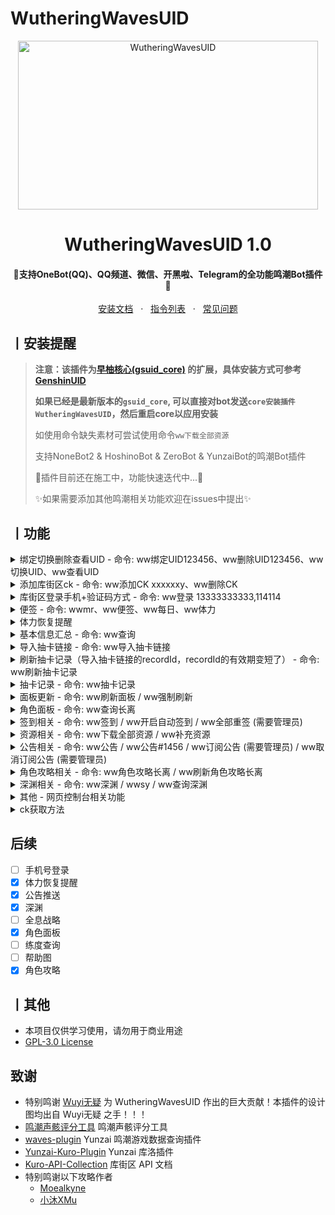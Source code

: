 # WutheringWavesUID

<p align="center">
  <a href="https://github.com/tyql688/WutheringWavesUID"><img src="https://s2.loli.net/2024/08/05/lFN6J5sirhC42by.jpg" width="480" height="270" alt="WutheringWavesUID"></a>
</p>
<h1 align = "center">WutheringWavesUID 1.0</h1>
<h4 align = "center">🚧支持OneBot(QQ)、QQ频道、微信、开黑啦、Telegram的全功能鸣潮Bot插件🚧</h4>
<div align = "center">
        <a href="https://docs.sayu-bot.com/" target="_blank">安装文档</a> &nbsp; · &nbsp;
        <a href="https://docs.sayu-bot.com/PluginsHelp/WutheringWavesUID.html" target="_blank">指令列表</a> &nbsp; · &nbsp;
        <a href="https://docs.sayu-bot.com/常见问题/">常见问题</a>
</div>

## 丨安装提醒

> **注意：该插件为[早柚核心(gsuid_core)](https://github.com/Genshin-bots/gsuid_core)
的扩展，具体安装方式可参考[GenshinUID](https://github.com/KimigaiiWuyi/GenshinUID)**
>
> **如果已经是最新版本的`gsuid_core`, 可以直接对bot发送`core安装插件WutheringWavesUID`，然后重启core以应用安装**
>
>
> 如使用命令缺失素材可尝试使用命令`ww下载全部资源`
>
>
> 支持NoneBot2 & HoshinoBot & ZeroBot & YunzaiBot的鸣潮Bot插件
>
> 🚧插件目前还在施工中，功能快速迭代中...🚧
>
>
> ✨如果需要添加其他鸣潮相关功能欢迎在issues中提出✨

## 丨功能

<details><summary>绑定切换删除查看UID - 命令: ww绑定UID123456、ww删除UID123456、ww切换UID、ww查看UID</summary><p>
还没有图
</p></details>

<details><summary>添加库街区ck - 命令: ww添加CK xxxxxxy、ww删除CK</summary><p>
还没有图
</details>

<details><summary>库街区登录手机+验证码方式 - 命令: ww登录 13333333333,114114</summary><p>
还没有图
</p></details>

<details><summary>便签 - 命令: wwmr、ww便签、ww每日、ww体力</summary><p>
<a><img src="https://s2.loli.net/2024/08/11/uVR3F6AWZvMXSkD.jpg"></a>
</p></details>

<details><summary>体力恢复提醒 </summary><p>
<p>1.开启/关闭全局推送 命令: ww开启推送<p>
<p>2.开启/关闭体力推送 命令：ww开启体力推送<p>
<p>3.设置体力阈值 命令：ww设置体力阈值 180<p>
</p></details>

<details><summary>基本信息汇总 - 命令: ww查询</summary><p>
<a><img src="https://s2.loli.net/2024/08/11/IpZ7GliB5HMY9CA.jpg"></a>
</p></details>

<details><summary>导入抽卡链接 - 命令: ww导入抽卡链接</summary><p>
<p>1. http格式: ww导入抽卡链接 https://......record_id=5e4d436ea1</p>
<p>2. json格式: ww导入抽卡链接 {"recordId":"5e4d436ea1"}</p>
<p>3. 手动格式: ww导入抽卡链接 recordId=5e4d436ea1</p>
<p>4. 直接格式: ww导入抽卡链接 5e4d436ea1</p>
</details>

<details><summary>刷新抽卡记录（导入抽卡链接的recordId，recordId的有效期变短了） - 命令: ww刷新抽卡记录</summary><p>
还没有图
</p></details>

<details><summary>抽卡记录 - 命令: ww抽卡记录</summary><p>
<a><img src="https://s2.loli.net/2024/08/11/MD87eW3sUFwQqm2.jpg"></a>
</p></details>

<details><summary>面板更新 - 命令: ww刷新面板 / ww强制刷新</summary><p>
还没有图
</p></details>

<details><summary>角色面板 - 命令: ww查询长离</summary><p>
<a><img src="https://s2.loli.net/2024/08/27/Z37qLHIecz6wFVu.jpg"></a>
</p></details>

<details><summary>签到相关 - 命令: ww签到 / ww开启自动签到 / ww全部重签 (需要管理员)</summary><p>
还没有图
</p></details>

<details><summary>资源相关 - 命令: ww下载全部资源 / ww补充资源 </summary><p>
还没有图
</p></details>

<details><summary>公告相关 - 命令: ww公告 / ww公告#1456 / ww订阅公告 (需要管理员) / ww取消订阅公告 (需要管理员) </summary><p>
还没有图
</p></details>

<details><summary>角色攻略相关 - 命令: ww角色攻略长离 / ww刷新角色攻略长离</summary><p>
还没有图
</p></details>

<details><summary>深渊相关 - 命令: ww深渊 / wwsy / ww查询深渊</summary><p>
<a><img src="https://s2.loli.net/2024/08/27/7YedKVE4Xfo9xgz.jpg"></a>
</p></details>

<details><summary>其他 - 网页控制台相关功能</summary><p>
请自行查阅文档, 可控制签到时间，推送等
</p></details>

<details><summary>ck获取方法</summary><p>
https://github.com/tyql688/WutheringWavesUID/wiki
</details>

## 后续

- [ ] 手机号登录
- [x] 体力恢复提醒
- [x] 公告推送
- [x] 深渊
- [ ] 全息战略
- [x] 角色面板
- [ ] 练度查询
- [ ] 帮助图
- [x] 角色攻略

## 丨其他

+ 本项目仅供学习使用，请勿用于商业用途
+ [GPL-3.0 License](https://github.com/tyql688/WutheringWavesUID/blob/master/LICENSE)

## 致谢

- 特别鸣谢 [Wuyi无疑](https://github.com/KimigaiiWuyi) 为 WutheringWavesUID 作出的巨大贡献！本插件的设计图均出自 Wuyi无疑
  之手！！！
- [鸣潮声骸评分工具](http://asfaz.cn/mingchao/rule.html) 鸣潮声骸评分工具
- [waves-plugin](https://github.com/erzaozi/waves-plugin) Yunzai 鸣潮游戏数据查询插件
- [Yunzai-Kuro-Plugin](https://github.com/TomyJan/Yunzai-Kuro-Plugin) Yunzai 库洛插件
- [Kuro-API-Collection](https://github.com/TomyJan/Kuro-API-Collection) 库街区 API 文档
- 特别鸣谢以下攻略作者
  - [Moealkyne](https://www.douyin.com/user/MS4wLjABAAAAizgh6etfiwTeiOrZvUW1gBhtJx8OB5Rac67oz5OdoKQzUOppTjARBlOueycZc0oC)
  - [小沐XMu](https://www.kurobbs.com/person-center?id=10450567)

